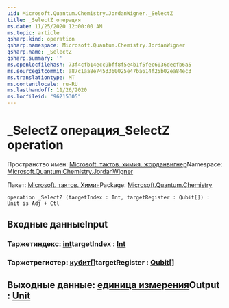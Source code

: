 ```yaml
---
uid: Microsoft.Quantum.Chemistry.JordanWigner._SelectZ
title: _SelectZ операция
ms.date: 11/25/2020 12:00:00 AM
ms.topic: article
qsharp.kind: operation
qsharp.namespace: Microsoft.Quantum.Chemistry.JordanWigner
qsharp.name: _SelectZ
qsharp.summary: ''
ms.openlocfilehash: 73f4cfb14ecc9bff8f5e4b1f5fec6036decfb6a5
ms.sourcegitcommit: a87c1aa8e7453360025e47ba614f25b02ea84ec3
ms.translationtype: MT
ms.contentlocale: ru-RU
ms.lasthandoff: 11/26/2020
ms.locfileid: "96215305"
---
```

# <a name="_selectz-operation"></a><span data-ttu-id="58839-102">_SelectZ операция</span><span class="sxs-lookup"><span data-stu-id="58839-102">_SelectZ operation</span></span>

<span data-ttu-id="58839-103">Пространство имен: [Microsoft. тактов. химия. жорданвигнер](xref:Microsoft.Quantum.Chemistry.JordanWigner)</span><span class="sxs-lookup"><span data-stu-id="58839-103">Namespace: [Microsoft.Quantum.Chemistry.JordanWigner](xref:Microsoft.Quantum.Chemistry.JordanWigner)</span></span>

<span data-ttu-id="58839-104">Пакет: [Microsoft. тактов. Химия](https://nuget.org/packages/Microsoft.Quantum.Chemistry)</span><span class="sxs-lookup"><span data-stu-id="58839-104">Package: [Microsoft.Quantum.Chemistry](https://nuget.org/packages/Microsoft.Quantum.Chemistry)</span></span>




```qsharp
operation _SelectZ (targetIndex : Int, targetRegister : Qubit[]) : Unit is Adj + Ctl
```


## <a name="input"></a><span data-ttu-id="58839-105">Входные данные</span><span class="sxs-lookup"><span data-stu-id="58839-105">Input</span></span>

### <a name="targetindex--int"></a><span data-ttu-id="58839-106">Таржетиндекс: [int](xref:microsoft.quantum.lang-ref.int)</span><span class="sxs-lookup"><span data-stu-id="58839-106">targetIndex : [Int](xref:microsoft.quantum.lang-ref.int)</span></span>




### <a name="targetregister--qubit"></a><span data-ttu-id="58839-107">Таржетрегистер: [кубит](xref:microsoft.quantum.lang-ref.qubit)[]</span><span class="sxs-lookup"><span data-stu-id="58839-107">targetRegister : [Qubit](xref:microsoft.quantum.lang-ref.qubit)[]</span></span>





## <a name="output--unit"></a><span data-ttu-id="58839-108">Выходные данные: [единица измерения](xref:microsoft.quantum.lang-ref.unit)</span><span class="sxs-lookup"><span data-stu-id="58839-108">Output : [Unit](xref:microsoft.quantum.lang-ref.unit)</span></span>

